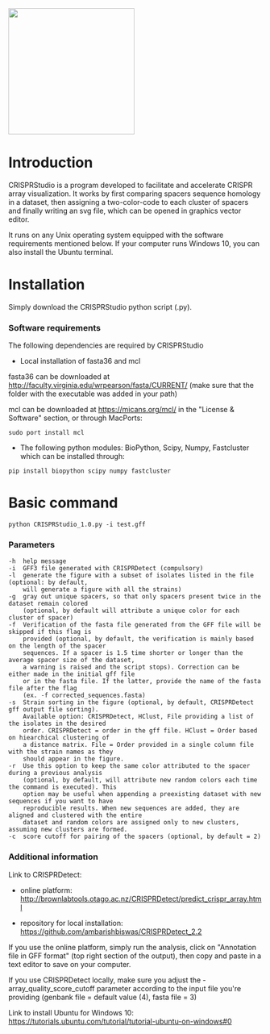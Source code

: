 <img src="https://github.com/moineaulab/CRISPRStudio/blob/master/CRISPRStudio_logo.png" width="250">

# Introduction

CRISPRStudio is a program developed to facilitate and accelerate CRISPR array visualization. It works by first comparing spacers sequence homology in a dataset, then assigning a two-color-code to each cluster of spacers and finally writing an svg file, which can be opened in graphics vector editor. 

It runs on any Unix operating system equipped with the software requirements mentioned below. If your computer runs Windows 10, you can also install the Ubuntu terminal.

# Installation

Simply download the CRISPRStudio python script (.py).

### Software requirements

The following dependencies are required by CRISPRStudio

- Local installation of fasta36 and mcl

fasta36 can be downloaded at http://faculty.virginia.edu/wrpearson/fasta/CURRENT/ (make sure that the folder with the executable was added in your path)

mcl can be downloaded at https://micans.org/mcl/ in the "License & Software" section, or through MacPorts:

```
sudo port install mcl
```

- The following python modules: BioPython, Scipy, Numpy, Fastcluster which can be installed through:

```
pip install biopython scipy numpy fastcluster
```

# Basic command

```
python CRISPRStudio_1.0.py -i test.gff
```

### Parameters

```
-h  help message
-i  GFF3 file generated with CRISPRDetect (compulsory)
-l  generate the figure with a subset of isolates listed in the file (optional: by default, 
    will generate a figure with all the strains)
-g  gray out unique spacers, so that only spacers present twice in the dataset remain colored 
    (optional, by default will attribute a unique color for each cluster of spacer)
-f  Verification of the fasta file generated from the GFF file will be skipped if this flag is 
    provided (optional, by default, the verification is mainly based on the length of the spacer 
    sequences. If a spacer is 1.5 time shorter or longer than the average spacer size of the dataset, 
    a warning is raised and the script stops). Correction can be either made in the initial gff file 
    or in the fasta file. If the latter, provide the name of the fasta file after the flag 
    (ex. -f corrected_sequences.fasta)
-s  Strain sorting in the figure (optional, by default, CRISPRDetect gff output file sorting). 
    Available option: CRISPRDetect, HClust, File providing a list of the isolates in the desired 
    order. CRISPRDetect = order in the gff file. HClust = Order based on hiearchical clustering of 
    a distance matrix. File = Order provided in a single column file with the strain names as they 
    should appear in the figure.
-r  Use this option to keep the same color attributed to the spacer during a previous analysis 
    (optional, by default, will attribute new random colors each time the command is executed). This 
    option may be useful when appending a preexisting dataset with new sequences if you want to have 
    reproducible results. When new sequences are added, they are aligned and clustered with the entire 
    dataset and random colors are assigned only to new clusters, assuming new clusters are formed.
-c  score cutoff for pairing of the spacers (optional, by default = 2)
```

### Additional information

Link to CRISPRDetect:

-  online platform: http://brownlabtools.otago.ac.nz/CRISPRDetect/predict_crispr_array.html

-  repository for local installation: https://github.com/ambarishbiswas/CRISPRDetect_2.2

If you use the online platform, simply run the analysis, click on "Annotation file in GFF format" (top right section of the output), then copy and paste in a text editor to save on your computer.

If you use CRISPRDetect locally, make sure you adjust the -array_quality_score_cutoff parameter according to the input file you're providing (genbank file = default value (4), fasta file = 3)

Link to install Ubuntu for Windows 10: https://tutorials.ubuntu.com/tutorial/tutorial-ubuntu-on-windows#0
